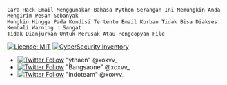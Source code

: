 ```
Cara Hack Email Menggunakan Bahasa Python Serangan Ini Memungkin Anda Mengirim Pesan Sebanyak 
Mungkin Hingga Pada Kondisi Tertentu Email Korban Tidak Bisa Diakses Kembali Warning : Sangat 
Tidak Dianjurkan Untuk Merusak Atau Pengcopyan File
```
[![License: MIT](https://img.shields.io/badge/Check-Youtube-red.svg)](https://youtu.be/JCqup2Vmaz8)
[![CyberSecurity Inventory](https://img.shields.io/badge/Hack-Informations-red.svg)](https://youtu.be/JCqup2Vmaz8)

* [![Twitter Follow](https://img.shields.io/twitter/follow/jay_townsend1.svg?style=social&label=Follow)](https://twitter.com/xoxvv_) "ytnaen" @xoxvv_
* [![Twitter Follow](https://img.shields.io/twitter/follow/jay_townsend1.svg?style=social&label=Follow)](https://twitter.com/xoxvv_) "Bangsaone" @xoxvv_
* [![Twitter Follow](https://img.shields.io/twitter/follow/jay_townsend1.svg?style=social&label=Follow)](https://twitter.com/xoxvv_) "indoteam" @xoxvv_

